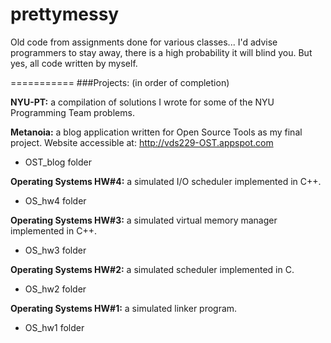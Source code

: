 prettymessy
===========

Old code from assignments done for various classes... I'd advise programmers to stay away, there is a high probability it will blind you. But yes, all code written by myself.

===========
###Projects:
(in order of completion)

**NYU-PT:** a compilation of solutions I wrote for some of the NYU Programming Team problems.

**Metanoia:** a blog application written for Open Source Tools as my final project. Website accessible at: http://vds229-OST.appspot.com
- OST_blog folder

**Operating Systems HW#4:** a simulated I/O scheduler implemented in C++.
- OS_hw4 folder

**Operating Systems HW#3:** a simulated virtual memory manager implemented in C++.
- OS_hw3 folder

**Operating Systems HW#2:** a simulated scheduler implemented in C.
- OS_hw2 folder

**Operating Systems HW#1:** a simulated linker program.
- OS_hw1 folder
